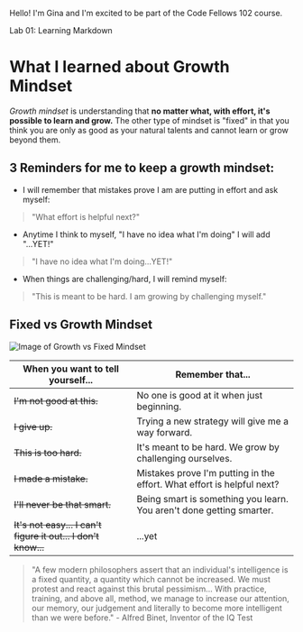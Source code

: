 Hello! I'm Gina and I'm excited to be part of the Code Fellows 102 course.

Lab 01: Learning Markdown

# What I learned about Growth Mindset

*Growth mindset* is understanding that **no matter what, with effort, it's possible to learn and grow.** The other type of mindset is "fixed" in that you think you are only as good as your natural talents and cannot learn or grow beyond them.

## 3 Reminders for me to keep a growth mindset:

* I will remember that mistakes prove I am are putting in effort and ask myself:
> "What effort is helpful next?"

* Anytime I think to myself, "I have no idea what I'm doing" I will add "...YET!"
> "I have no idea what I'm doing...YET!"

* When things are challenging/hard, I will remind myself:
> "This is meant to be hard. I am growing by challenging myself."

## Fixed vs Growth Mindset

![Image of Growth vs Fixed Mindset](http://cdn2.business2community.com/wp-content/uploads/2016/05/fixedvsgrowth-670x821.jpg.jpg)

When you want to tell yourself... | Remember that...
------------ | -------------
~~I'm not good at this.~~ | No one is good at it when just beginning.
~~I give up.~~ | Trying a new strategy will give me a way forward.
~~This is too hard.~~ | It's meant to be hard. We grow by challenging ourselves.
~~I made a mistake.~~ | Mistakes prove I'm putting in the effort. What effort is helpful next?
~~I'll never be that smart.~~ | Being smart is something you learn. You aren't done getting smarter.
~~It's not easy... I can't figure it out... I don't know...~~ | ...yet

>"A few modern philosophers assert that an individual's intelligence is a fixed quantity, a quantity which cannot be increased. We must protest and react against this brutal pessimism... With practice, training, and above all, method, we manage to increase our attention, our memory, our judgement and literally to become more intelligent than we were before." - Alfred Binet, Inventor of the IQ Test

